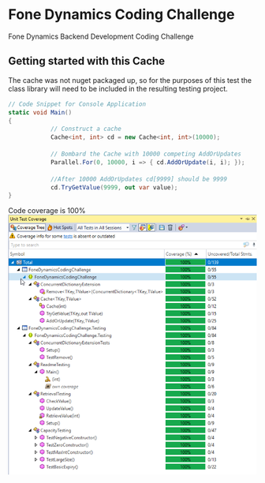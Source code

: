 Fone Dynamics Coding Challenge
=======

Fone Dynamics Backend Development Coding Challenge

## Getting started with this Cache

The cache was not nuget packaged up, so for the purposes of this test the class library will need to be included in the resulting testing project. 


```csharp
// Code Snippet for Console Application 
static void Main()
{
	        // Construct a cache
            Cache<int, int> cd = new Cache<int, int>(10000);

            // Bombard the Cache with 10000 competing AddOrUpdates
            Parallel.For(0, 10000, i => { cd.AddOrUpdate(i, i); });

            //After 10000 AddOrUpdates cd[9999] should be 9999
            cd.TryGetValue(9999, out var value);
}
```

Code coverage is 100%
![Code Coverage](https://github.com/IrishTechnician/FoneDynamicsCodingChallenge/blob/master/CodeCoverage.png "Code Coverage")